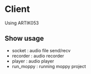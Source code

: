 # Client
Using ARTIK053

## Show usage
- socket : audio file send/recv
- recorder : audio recorder
- player : audio player
- run_moppy : running moppy project
